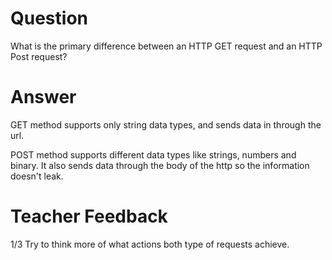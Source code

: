 # Question

What is the primary difference between an HTTP GET request and an HTTP Post request?

# Answer
GET method supports only string data types, and sends data in through the url.

POST method supports different data  types like strings, numbers and binary. It also sends data through the body of the http so the information doesn't leak.
# Teacher Feedback
1/3
Try to think more of what actions both type of requests achieve. 
